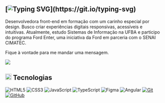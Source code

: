 ## [![Typing SVG](https://readme-typing-svg.demolab.com?font=Fira+Code&pause=1000&color=F92672&width=435&height=30&separator=%3C&lines=console.log(%22Ol%C3%A1%2C+mundo!%22);)](https://git.io/typing-svg)

Desenvolvedora front-end em formação com um carinho especial por design. Busco criar experiências digitais responsivas, acessíveis e intuitivas. Atualmente, estudo Sistemas de Informação na UFBA e participo do programa Ford Enter, uma iniciativa da Ford em parceria com o SENAI CIMATEC.

Fique à vontade para me mandar uma mensagem. </br>

<a href="https://www.linkedin.com/in/nthribeiro/">
  <img src="https://img.shields.io/badge/linkedin-%230077B5.svg?style=for-the-badge&logo=linkedin&logoColor=white" />
</a>

## <picture> <img src = "https://raw.githubusercontent.com/7oSkaaa/7oSkaaa/refs/heads/main/Images/Programming_Languages.gif" width = 20px>  </picture> Tecnologias
![HTML5](https://img.shields.io/badge/html5-%23E34F26.svg?style=for-the-badge&logo=html5&logoColor=white)
![CSS3](https://img.shields.io/badge/css3-%231572B6.svg?style=for-the-badge&logo=css3&logoColor=white)
![JavaScript](https://img.shields.io/badge/JavaScript-F7DF1E?style=for-the-badge&logo=javascript&logoColor=black)
![TypeScript](https://img.shields.io/badge/TypeScript-007ACC?style=for-the-badge&logo=typescript&logoColor=white)
![Figma](https://img.shields.io/badge/figma-%23F24E1E.svg?style=for-the-badge&logo=figma&logoColor=white)
![Angular](https://img.shields.io/badge/angular-%23DD0031.svg?style=for-the-badge&logo=angular&logoColor=white)
[![Git](https://img.shields.io/badge/git-%23F05033.svg?style=for-the-badge&logo=git&logoColor=white)](https://git-scm.com/)
[![GitHub](https://img.shields.io/badge/github-%23121011.svg?style=for-the-badge&logo=github&logoColor=white)](https://github.com/)
